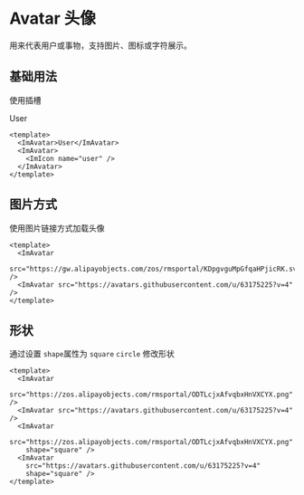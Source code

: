 # Avatar 头像

用来代表用户或事物，支持图片、图标或字符展示。

## 基础用法

使用插槽

<ImAvatar>User</ImAvatar>
<ImAvatar>
<ImIcon name="user" />
</ImAvatar>

```vue
<template>
  <ImAvatar>User</ImAvatar>
  <ImAvatar>
    <ImIcon name="user" />
  </ImAvatar>
</template>
```

## 图片方式

使用图片链接方式加载头像

<ImAvatar src="https://gw.alipayobjects.com/zos/rmsportal/KDpgvguMpGfqaHPjicRK.svg" />
<ImAvatar src="https://avatars.githubusercontent.com/u/63175225?v=4" />

```vue
<template>
  <ImAvatar
    src="https://gw.alipayobjects.com/zos/rmsportal/KDpgvguMpGfqaHPjicRK.svg" />
  <ImAvatar src="https://avatars.githubusercontent.com/u/63175225?v=4" />
</template>
```

## 形状

通过设置 `shape`属性为 `square` `circle` 修改形状

<ImAvatar src="https://zos.alipayobjects.com/rmsportal/ODTLcjxAfvqbxHnVXCYX.png" />
<ImAvatar src="https://avatars.githubusercontent.com/u/63175225?v=4" />
<ImAvatar src="https://zos.alipayobjects.com/rmsportal/ODTLcjxAfvqbxHnVXCYX.png" shape="square" />
<ImAvatar src="https://avatars.githubusercontent.com/u/63175225?v=4" shape="square" />

```vue
<template>
  <ImAvatar
    src="https://zos.alipayobjects.com/rmsportal/ODTLcjxAfvqbxHnVXCYX.png" />
  <ImAvatar src="https://avatars.githubusercontent.com/u/63175225?v=4" />
  <ImAvatar
    src="https://zos.alipayobjects.com/rmsportal/ODTLcjxAfvqbxHnVXCYX.png"
    shape="square" />
  <ImAvatar
    src="https://avatars.githubusercontent.com/u/63175225?v=4"
    shape="square" />
</template>
```
